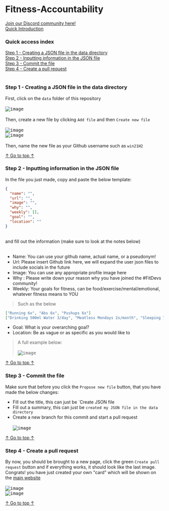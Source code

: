 # Fitness-Accountability
<a href="https://t.co/DOcdsUEQmP ">Join our Discord community here!</a><br>
<a href="https://fitdevs-withkat.github.io/Support/landing_page/">Quick Introduction</a>

### Quick access index

[Step 1 - Creating a JSON file in the data directory](#step-1---creating-a-json-file-in-the-data-directory)<br>
[Step 2 - Inputting information in the JSON file](#step-2---inputting-information-in-the-json-file)<br>
[Step 3 - Commit the file](#step-3---commit-the-file)<br>
[Step 4 - Create a pull request](#step-4---create-a-pull-request)<br>
[]()<br>

### Step 1 - Creating a JSON file in the data directory
First, click on the `data` folder of this repository<br><br>
<kbd>![image](https://user-images.githubusercontent.com/92825997/184505554-d5617a88-df44-4bec-9c1e-eddbc2673e88.png)</kbd><br><br>
Then, create a new file by clicking `Add file` and then `Create new file`<br><br>
<kbd>![image](https://user-images.githubusercontent.com/92825997/184505565-2f6afcd2-a4e9-4b13-868e-82b3b9ab6634.png)</kbd><br>
<kbd>![image](https://user-images.githubusercontent.com/92825997/184505579-9e701c4b-72c4-4e2d-8f5a-0226fad1c466.png)</kbd><br><br>
Then, name the new file as your Github username such as `win21H2`<br>

[↑ Go to top ↑](#quick-access-index)

### Step 2 - Inputting information in the JSON file
In the file you just made, copy and paste the below template:<br>
```json
{
  "name": "",
  "url": "",
  "image": "",
  "why": "",
  "weekly": [],
  "goal": "",
  "location": ""
}
```
<br>
and fill out the information (make sure to look at the notes below)<br><br>

 - Name: You can use your github name, actual name, or a pseudonym!
 - Url: Please insert Github link here, we will expand the user json files to include socials in the future
 - Image: You can use any appropriate profile image here
 - Why : Please write down your reason why you have joined the #FitDevs community!
 - Weekly: Your goals for fitness, can be food/exercise/mental/emotional, whatever fitness means to YOU
 > Such as the below
```json
["Running 6x", "Abs 6x", "Pushups 6x"]
["Drinking 500ml Water 3/day", "Meatless Mondays 2x/month", "Sleeping 7h 6/week"]
```
 - Goal: What is your overarching goal?
 - Location: Be as vague or as specific as you would like to
 > A full example below:<br><br>
 <kbd>![image](https://user-images.githubusercontent.com/92825997/184505823-f83b2f5b-1547-45a0-b460-c120c1173495.png)</kbd><br>

[↑ Go to top ↑](#quick-access-index)

### Step 3 - Commit the file
Make sure that before you click the `Propose new file` button, that you have made the below changes:
 - Fill out the title, this can just be `Create JSON file
 - Fill out a summary, this can just be `created my JSON file in the data directory`
 - Create a new branch for this commit and start a pull request
<br><br>
<kbd>![image](https://user-images.githubusercontent.com/92825997/184505853-a843023c-d168-4e97-9f9d-28c9b9d39939.png)</kbd><br>

[↑ Go to top ↑](#quick-access-index)

### Step 4 - Create a pull request
By now, you should be brought to a new page, click the green `Create pull request` button and if everything works, it should look like the last image. Congrats! you have just created your own "card" which will be shown on the <a href="https://fitdevs-withkat.github.io/Fitness-Accountability/">main website</a>
<br><br>
<kbd>![image](https://user-images.githubusercontent.com/92825997/184505866-6dbed0bd-4925-4ba1-8132-d4af4def4dfe.png)</kbd><br>
<kbd>![image](https://user-images.githubusercontent.com/92825997/184505881-e7280a6c-4192-465f-a5c4-4114c40438f6.png)</kbd><br>

[↑ Go to top ↑](#quick-access-index)

